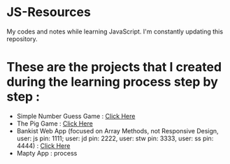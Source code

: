 # JS-Resources

My codes and notes while learning JavaScript. I'm constantly updating this repository. 

# These are the projects that I created during the learning process step by step : 

- Simple Number Guess Game : [Click Here](https://erenymo.github.io/Simple-Number-Guess-Game/)
- The Pig Game : [Click Here](https://erenymo.github.io/5-Pig-Game/)
- Bankist Web App (focused on Array Methods, not Responsive Design, user: js pin: 1111; user: jd pin: 2222, user: stw pin: 3333, user: ss pin: 4444) : [Click Here](https://erenymo.github.io/bankist-website/)
- Mapty App : process
